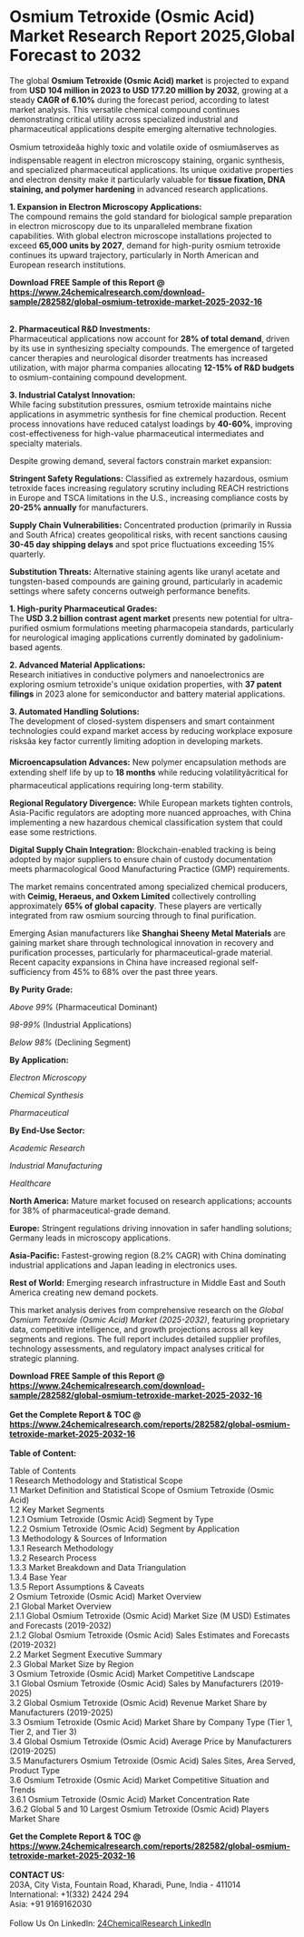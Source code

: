 <h1>Osmium Tetroxide (Osmic Acid) Market Research Report 2025,Global Forecast to 2032</h1><p>The global <strong>Osmium Tetroxide (Osmic Acid) market</strong> is projected to expand from <strong>USD 104 million in 2023 to USD 177.20 million by 2032</strong>, growing at a steady <strong>CAGR of 6.10%</strong> during the forecast period, according to latest market analysis. This versatile chemical compound continues demonstrating critical utility across specialized industrial and pharmaceutical applications despite emerging alternative technologies.</p><p>Osmium tetroxideâa highly toxic and volatile oxide of osmiumâserves as indispensable reagent in electron microscopy staining, organic synthesis, and specialized pharmaceutical applications. Its unique oxidative properties and electron density make it particularly valuable for <strong>tissue fixation, DNA staining, and polymer hardening</strong> in advanced research applications.</p><p><strong>1. Expansion in Electron Microscopy Applications:</strong><br>
The compound remains the gold standard for biological sample preparation in electron microscopy due to its unparalleled membrane fixation capabilities. With global electron microscope installations projected to exceed <strong>65,000 units by 2027</strong>, demand for high-purity osmium tetroxide continues its upward trajectory, particularly in North American and European research institutions.</p><div><b>Download FREE Sample of this Report @ 
            <a href="https://www.24chemicalresearch.com/download-sample/282582/global-osmium-tetroxide-market-2025-2032-16">
            https://www.24chemicalresearch.com/download-sample/282582/global-osmium-tetroxide-market-2025-2032-16</a></b></div><br><p><strong>2. Pharmaceutical R&amp;D Investments:</strong><br>
Pharmaceutical applications now account for <strong>28% of total demand</strong>, driven by its use in synthesizing specialty compounds. The emergence of targeted cancer therapies and neurological disorder treatments has increased utilization, with major pharma companies allocating <strong>12-15% of R&amp;D budgets</strong> to osmium-containing compound development.</p><p><strong>3. Industrial Catalyst Innovation:</strong><br>
While facing substitution pressures, osmium tetroxide maintains niche applications in asymmetric synthesis for fine chemical production. Recent process innovations have reduced catalyst loadings by <strong>40-60%</strong>, improving cost-effectiveness for high-value pharmaceutical intermediates and specialty materials.</p><p>Despite growing demand, several factors constrain market expansion:</p><p><strong>Stringent Safety Regulations:</strong> Classified as extremely hazardous, osmium tetroxide faces increasing regulatory scrutiny including REACH restrictions in Europe and TSCA limitations in the U.S., increasing compliance costs by <strong>20-25% annually</strong> for manufacturers.</p><p><strong>Supply Chain Vulnerabilities:</strong> Concentrated production (primarily in Russia and South Africa) creates geopolitical risks, with recent sanctions causing <strong>30-45 day shipping delays</strong> and spot price fluctuations exceeding 15% quarterly.</p><p><strong>Substitution Threats:</strong> Alternative staining agents like uranyl acetate and tungsten-based compounds are gaining ground, particularly in academic settings where safety concerns outweigh performance benefits.</p><p><strong>1. High-purity Pharmaceutical Grades:</strong><br>
The <strong>USD 3.2 billion contrast agent market</strong> presents new potential for ultra-purified osmium formulations meeting pharmacopeia standards, particularly for neurological imaging applications currently dominated by gadolinium-based agents.</p><p><strong>2. Advanced Material Applications:</strong><br>
Research initiatives in conductive polymers and nanoelectronics are exploring osmium tetroxide's unique oxidation properties, with <strong>37 patent filings</strong> in 2023 alone for semiconductor and battery material applications.</p><p><strong>3. Automated Handling Solutions:</strong><br>
The development of closed-system dispensers and smart containment technologies could expand market access by reducing workplace exposure risksâa key factor currently limiting adoption in developing markets.</p><p><strong>Microencapsulation Advances:</strong> New polymer encapsulation methods are extending shelf life by up to <strong>18 months</strong> while reducing volatilityâcritical for pharmaceutical applications requiring long-term stability.</p><p><strong>Regional Regulatory Divergence:</strong> While European markets tighten controls, Asia-Pacific regulators are adopting more nuanced approaches, with China implementing a new hazardous chemical classification system that could ease some restrictions.</p><p><strong>Digital Supply Chain Integration:</strong> Blockchain-enabled tracking is being adopted by major suppliers to ensure chain of custody documentation meets pharmacological Good Manufacturing Practice (GMP) requirements.</p><p>The market remains concentrated among specialized chemical producers, with <strong>Ceimig, Heraeus, and Oxkem Limited</strong> collectively controlling approximately <strong>65% of global capacity</strong>. These players are vertically integrated from raw osmium sourcing through to final purification.</p><p>Emerging Asian manufacturers like <strong>Shanghai Sheeny Metal Materials</strong> are gaining market share through technological innovation in recovery and purification processes, particularly for pharmaceutical-grade material. Recent capacity expansions in China have increased regional self-sufficiency from 45% to 68% over the past three years.</p><p><strong>By Purity Grade:</strong></p><p><em>Above 99%</em> (Pharmaceutical Dominant)</p><p><em>98-99%</em> (Industrial Applications)</p><p><em>Below 98%</em> (Declining Segment)</p><p><strong>By Application:</strong></p><p><em>Electron Microscopy</em></p><p><em>Chemical Synthesis</em></p><p><em>Pharmaceutical</em></p><p><strong>By End-Use Sector:</strong></p><p><em>Academic Research</em></p><p><em>Industrial Manufacturing</em></p><p><em>Healthcare</em></p><p><strong>North America:</strong> Mature market focused on research applications; accounts for 38% of pharmaceutical-grade demand.</p><p><strong>Europe:</strong> Stringent regulations driving innovation in safer handling solutions; Germany leads in microscopy applications.</p><p><strong>Asia-Pacific:</strong> Fastest-growing region (8.2% CAGR) with China dominating industrial applications and Japan leading in electronics uses.</p><p><strong>Rest of World:</strong> Emerging research infrastructure in Middle East and South America creating new demand pockets.</p><p>This market analysis derives from comprehensive research on the <em>Global Osmium Tetroxide (Osmic Acid) Market (2025-2032)</em>, featuring proprietary data, competitive intelligence, and growth projections across all key segments and regions. The full report includes detailed supplier profiles, technology assessments, and regulatory impact analyses critical for strategic planning.</p><div><b>Download FREE Sample of this Report @ 
            <a href="https://www.24chemicalresearch.com/download-sample/282582/global-osmium-tetroxide-market-2025-2032-16">
            https://www.24chemicalresearch.com/download-sample/282582/global-osmium-tetroxide-market-2025-2032-16</a></b></div><br><div><b>Get the Complete Report & TOC @ 
            <a href="https://www.24chemicalresearch.com/reports/282582/global-osmium-tetroxide-market-2025-2032-16">
            https://www.24chemicalresearch.com/reports/282582/global-osmium-tetroxide-market-2025-2032-16</a></b></div><br>
            <b>Table of Content:</b><p>Table of Contents<br />
1 Research Methodology and Statistical Scope<br />
1.1 Market Definition and Statistical Scope of Osmium Tetroxide (Osmic Acid)<br />
1.2 Key Market Segments<br />
1.2.1 Osmium Tetroxide (Osmic Acid) Segment by Type<br />
1.2.2 Osmium Tetroxide (Osmic Acid) Segment by Application<br />
1.3 Methodology & Sources of Information<br />
1.3.1 Research Methodology<br />
1.3.2 Research Process<br />
1.3.3 Market Breakdown and Data Triangulation<br />
1.3.4 Base Year<br />
1.3.5 Report Assumptions & Caveats<br />
2 Osmium Tetroxide (Osmic Acid) Market Overview<br />
2.1 Global Market Overview<br />
2.1.1 Global Osmium Tetroxide (Osmic Acid) Market Size (M USD) Estimates and Forecasts (2019-2032)<br />
2.1.2 Global Osmium Tetroxide (Osmic Acid) Sales Estimates and Forecasts (2019-2032)<br />
2.2 Market Segment Executive Summary<br />
2.3 Global Market Size by Region<br />
3 Osmium Tetroxide (Osmic Acid) Market Competitive Landscape<br />
3.1 Global Osmium Tetroxide (Osmic Acid) Sales by Manufacturers (2019-2025)<br />
3.2 Global Osmium Tetroxide (Osmic Acid) Revenue Market Share by Manufacturers (2019-2025)<br />
3.3 Osmium Tetroxide (Osmic Acid) Market Share by Company Type (Tier 1, Tier 2, and Tier 3)<br />
3.4 Global Osmium Tetroxide (Osmic Acid) Average Price by Manufacturers (2019-2025)<br />
3.5 Manufacturers Osmium Tetroxide (Osmic Acid) Sales Sites, Area Served, Product Type<br />
3.6 Osmium Tetroxide (Osmic Acid) Market Competitive Situation and Trends<br />
3.6.1 Osmium Tetroxide (Osmic Acid) Market Concentration Rate<br />
3.6.2 Global 5 and 10 Largest Osmium Tetroxide (Osmic Acid) Players Market Share </p><div><b>Get the Complete Report & TOC @ 
            <a href="https://www.24chemicalresearch.com/reports/282582/global-osmium-tetroxide-market-2025-2032-16">
            https://www.24chemicalresearch.com/reports/282582/global-osmium-tetroxide-market-2025-2032-16</a></b></div><br><b>CONTACT US:</b><br>
            203A, City Vista, Fountain Road, Kharadi, Pune, India - 411014<br>
            International: +1(332) 2424 294<br>
            Asia: +91 9169162030 <br><br>
            Follow Us On LinkedIn: <a href="https://www.linkedin.com/company/24chemicalresearch/">24ChemicalResearch LinkedIn</a>